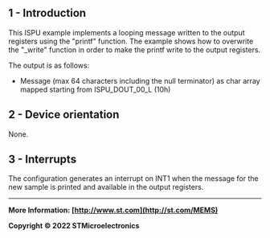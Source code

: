 ## 1 - Introduction

This ISPU example implements a looping message written to the output registers using the "printf" function. The example shows how to overwrite the "\_write" function in order to make the printf write to the output registers.

The output is as follows:

* Message (max 64 characters including the null terminator) as char array mapped starting from ISPU_DOUT_00_L (10h)


## 2 - Device orientation

None.


## 3 - Interrupts

The configuration generates an interrupt on INT1 when the message for the new sample is printed and available in the output registers.

------

**More Information: [http://www.st.com](http://st.com/MEMS)**

**Copyright © 2022 STMicroelectronics**
